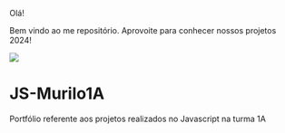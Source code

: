 Olá!

Bem vindo ao me repositório. Aprovoite para conhecer nossos projetos 2024!


![](https://images.app.goo.gl/8EE7uiwAwF2bL6eS6)


# JS-Murilo1A
Portfólio referente aos projetos realizados no Javascript na turma 1A
